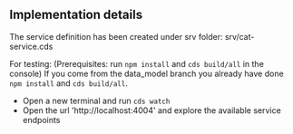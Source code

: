 ## Implementation details

The service definition has been created under srv folder: srv/cat-service.cds

For testing:
(Prerequisites: run  `npm install` and `cds build/all` in the console)
If you come from the data_model branch you already have done `npm install` and `cds build/all`.

- Open a new terminal and run `cds watch` 
- Open the url 'http://localhost:4004' and explore the available service endpoints



